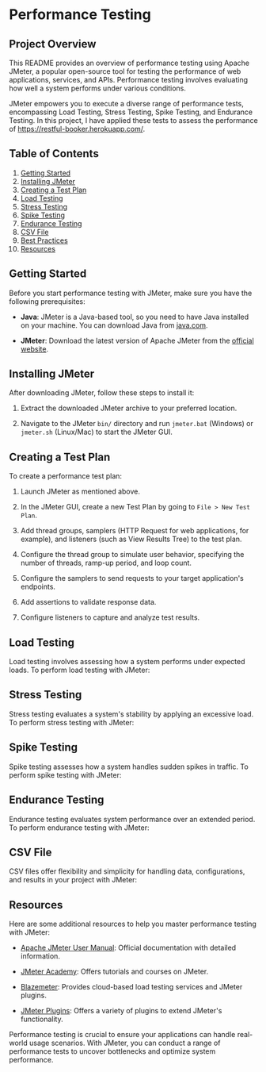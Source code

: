 # Performance Testing

## Project Overview

This README provides an overview of performance testing using Apache JMeter, a popular open-source tool for testing the performance of web applications, services, and APIs.
Performance testing involves evaluating how well a system performs under various conditions. 

JMeter empowers you to execute a diverse range of performance tests, encompassing Load Testing, Stress Testing, Spike Testing, and Endurance Testing. In this project, I have applied these tests to assess the performance of https://restful-booker.herokuapp.com/.

## Table of Contents

1. [Getting Started](#getting-started)
2. [Installing JMeter](#installing-jmeter)
3. [Creating a Test Plan](#creating-a-test-plan)
4. [Load Testing](#load-testing)
5. [Stress Testing](#stress-testing)
6. [Spike Testing](#spike-testing)
7. [Endurance Testing](#endurance-testing)
8. [CSV File](#csv-file)
9. [Best Practices](#best-practices)
10. [Resources](#resources)

## Getting Started

Before you start performance testing with JMeter, make sure you have the following prerequisites:

- **Java**: JMeter is a Java-based tool, so you need to have Java installed on your machine. You can download Java from [java.com](https://www.java.com/).

- **JMeter**: Download the latest version of Apache JMeter from the [official website](https://jmeter.apache.org/download_jmeter.cgi).

## Installing JMeter

After downloading JMeter, follow these steps to install it:

1. Extract the downloaded JMeter archive to your preferred location.

2. Navigate to the JMeter `bin/` directory and run `jmeter.bat` (Windows) or `jmeter.sh` (Linux/Mac) to start the JMeter GUI.

## Creating a Test Plan

To create a performance test plan:

1. Launch JMeter as mentioned above.

2. In the JMeter GUI, create a new Test Plan by going to `File > New Test Plan`.

3. Add thread groups, samplers (HTTP Request for web applications, for example), and listeners (such as View Results Tree) to the test plan.

4. Configure the thread group to simulate user behavior, specifying the number of threads, ramp-up period, and loop count.

5. Configure the samplers to send requests to your target application's endpoints.

6. Add assertions to validate response data.

7. Configure listeners to capture and analyze test results.

## Load Testing

Load testing involves assessing how a system performs under expected loads. To perform load testing with JMeter:



## Stress Testing

Stress testing evaluates a system's stability by applying an excessive load. To perform stress testing with JMeter:



## Spike Testing

Spike testing assesses how a system handles sudden spikes in traffic. To perform spike testing with JMeter:



## Endurance Testing

Endurance testing evaluates system performance over an extended period. To perform endurance testing with JMeter:



## CSV File

CSV files offer flexibility and simplicity for handling data, configurations, and results in your project with JMeter:


## Resources

Here are some additional resources to help you master performance testing with JMeter:

- [Apache JMeter User Manual](https://jmeter.apache.org/usermanual/index.html): Official documentation with detailed information.

- [JMeter Academy](https://jmeteracademy.com/): Offers tutorials and courses on JMeter.

- [Blazemeter](https://www.blazemeter.com/): Provides cloud-based load testing services and JMeter plugins.

- [JMeter Plugins](https://jmeter-plugins.org/): Offers a variety of plugins to extend JMeter's functionality.

Performance testing is crucial to ensure your applications can handle real-world usage scenarios. With JMeter, you can conduct a range of performance tests to uncover bottlenecks and optimize system performance.

